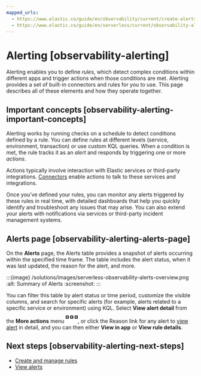 ```yaml
---
mapped_urls:
  - https://www.elastic.co/guide/en/observability/current/create-alerts.html
  - https://www.elastic.co/guide/en/serverless/current/observability-alerting.html
---
```


# Alerting [observability-alerting]

Alerting enables you to define *rules*, which detect complex conditions within different apps and trigger actions when those conditions are met. Alerting provides a set of built-in connectors and rules for you to use. This page describes all of these elements and how they operate together.


## Important concepts [observability-alerting-important-concepts]

Alerting works by running checks on a schedule to detect conditions defined by a rule. You can define rules at different levels (service, environment, transaction) or use custom KQL queries. When a condition is met, the rule tracks it as an *alert* and responds by triggering one or more *actions*.

Actions typically involve interaction with Elastic services or third-party integrations. [Connectors](../../../deploy-manage/manage-connectors.md) enable actions to talk to these services and integrations.

Once you’ve defined your rules, you can monitor any alerts triggered by these rules in real time, with detailed dashboards that help you quickly identify and troubleshoot any issues that may arise. You can also extend your alerts with notifications via services or third-party incident management systems.


## Alerts page [observability-alerting-alerts-page]

On the **Alerts** page, the Alerts table provides a snapshot of alerts occurring within the specified time frame. The table includes the alert status, when it was last updated, the reason for the alert, and more.

:::{image} /solutions/images/serverless-observability-alerts-overview.png
:alt: Summary of Alerts
:screenshot:
:::

You can filter this table by alert status or time period, customize the visible columns, and search for specific alerts (for example, alerts related to a specific service or environment) using KQL. Select **View alert detail** from the **More actions** menu ![action menu](/solutions/images/serverless-boxesHorizontal.svg ""), or click the Reason link for any alert to [view alert](../../../solutions/observability/incident-management/view-alerts.md) in detail, and you can then either **View in app** or **View rule details**.


## Next steps [observability-alerting-next-steps]

* [Create and manage rules](../../../solutions/observability/incident-management/create-manage-rules.md)
* [View alerts](../../../solutions/observability/incident-management/view-alerts.md)